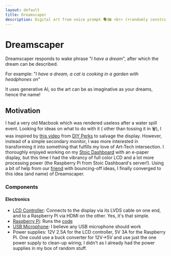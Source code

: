 ```yaml
---
layout: default
title: Dreamscaper
description: Digital art from voice prompt 🗣🖼️️ <br> (+randomly constructed sentence)
---
```


# Dreamscaper

Dreamscaper responds to wake phrase "_I have a dream_", after which the dream can be described.

For example: "_I have a dream, a cat is cooking in a garden with headphones on_"

It uses generative AI, so the art can be as imaginative as your dreams, hence the name!

## Motivation

I had a very old Macbook which was rendered useless after a water spill event. Looking for ideas on what to do with it (
other than tossing it in 🗑️), I was inspired by [this video](https://www.youtube.com/watch?v=CfirQC99xPc)
from [DIY Perks](https://www.youtube.com/@DIYPerks) to salvage the display. However, instead of a simple secondary
monitor, I was more interested in transforming it into something that fulfills my love of Art-Tech intersection. I
thoroughly enjoyed working on my [Stoic Dashboard](https://github.com/ankurag12/epd-dashboard/tree/main) with an e-paper
display, but this time I had the vibrancy of full color LCD and a lot more processing power (the Raspberry Pi from
Stoic Dashboard's
server!). Using a bit of help from our [friend](https://chatgpt.com) with bouncing-off ideas, I finally converged to
this idea (and name) of Dreamscaper.

### Components

#### Electronics

- [LCD Controller](https://www.ebay.com/itm/155734974671): Connects to the display via its LVDS cable on one end, and to
  a Raspberry Pi via HDMI on the other. Yes, it's that simple.
- [Raspberry Pi](https://www.raspberrypi.com/products/raspberry-pi-4-model-b/): Runs
  the [code](https://github.com/ankurag12/dreamscaper)
- [USB Microphone](https://www.amazon.com/dp/B0CNVZ27YH): I believe any USB microphone should work
- Power supplies: 12V 2.5A for the LCD controller, 5V 3A for the Raspberry Pi. One could use a buck converter for
  12V->5V and use just the one power supply to clean-up wiring; I didn't as I already had the power supplies in my box
  of random stuff.